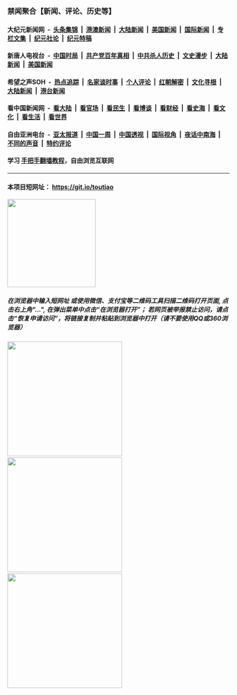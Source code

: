 ### 禁闻聚合【新闻、评论、历史等】

#### 大纪元新闻网 &nbsp;-&nbsp; [头条集锦](indexes/E头条集锦.md?t=03070402) &nbsp;|&nbsp; [港澳新闻](indexes/E港澳新闻.md?t=03070402)  &nbsp;|&nbsp; [大陆新闻](indexes/E大陆新闻.md?t=03070402) &nbsp;|&nbsp; [美国新闻](indexes/E美国新闻.md?t=03070402) &nbsp;|&nbsp; [国际新闻](indexes/E国际新闻.md?t=03070402) &nbsp;|&nbsp; [专栏文集](indexes/E专栏文集.md?t=03070402) &nbsp;|&nbsp; [纪元社论](indexes/E纪元社论.md?t=03070402) &nbsp;|&nbsp; [纪元特稿](indexes/E纪元特稿.md?t=03070402) 

#### 新唐人电视台 &nbsp;-&nbsp; [中国时局](indexes/N中国时局.md?t=03070402) &nbsp;|&nbsp; [共产党百年真相](indexes/N共产党百年真相.md?t=03070402) &nbsp;|&nbsp; [中共杀人历史](indexes/N中共杀人历史.md?t=03070402) &nbsp;|&nbsp; [文史漫步](indexes/N文史漫步.md?t=03070402) &nbsp;|&nbsp; [大陆新闻](indexes/N大陆新闻.md?t=03070402) &nbsp;|&nbsp; [美国新闻](indexes/N美国新闻.md?t=03070402)

#### 希望之声SOH &nbsp;-&nbsp; [热点追踪](indexes/H热点追踪.md?t=03070402) &nbsp;|&nbsp; [名家谈时事](indexes/H名家谈时事.md?t=03070402) &nbsp;|&nbsp; [个人评论](indexes/H个人评论.md?t=03070402)  &nbsp;|&nbsp; [红朝解密](indexes/H红朝解密.md?t=03070402) &nbsp;|&nbsp; [文化寻根](indexes/H文化寻根.md?t=03070402) &nbsp;|&nbsp; [大陆新闻](indexes/H大陆新闻.md?t=03070402) &nbsp;|&nbsp; [港台新闻](indexes/H港台新闻.md?t=03070402)

#### 看中国新闻网 &nbsp;-&nbsp; [看大陆](indexes/S看大陆.md?t=03070402) &nbsp;|&nbsp; [看官场](indexes/S看官场.md?t=03070402) &nbsp;|&nbsp; [看民生](indexes/S看民生.md?t=03070402)  &nbsp;|&nbsp; [看博谈](indexes/S看博谈.md?t=03070402) &nbsp;|&nbsp; [看财经](indexes/S看财经.md?t=03070402) &nbsp;|&nbsp; [看史海](indexes/S看史海.md?t=03070402) &nbsp;|&nbsp; [看文化](indexes/S看文化.md?t=03070402) &nbsp;|&nbsp; [看生活](indexes/S看生活.md?t=03070402) &nbsp;|&nbsp; [看世界](indexes/S看世界.md?t=03070402)

#### 自由亚洲电台 &nbsp;-&nbsp; [亚太报道](indexes/R亚太报道.md?t=03070402) &nbsp;|&nbsp; [中国一周](indexes/R中国一周.md?t=03070402) &nbsp;|&nbsp; [中国透视](indexes/R中国透视.md?t=03070402)  &nbsp;|&nbsp; [国际视角](indexes/R国际视角.md?t=03070402) &nbsp;|&nbsp; [夜话中南海](indexes/R夜话中南海.md?t=03070402) &nbsp;|&nbsp; [不同的声音](indexes/R不同的声音.md?t=03070402) &nbsp;|&nbsp; [特约评论](indexes/R特约评论.md?t=03070402)

#### 学习 [手把手翻墙教程](https://github.com/gfw-breaker/guides/wiki)，自由浏览互联网

----

#### 本项目短网址： https://git.io/toutiao
<img src="https://raw.githubusercontent.com/gfw-breaker/banned-news/master/scripts/img/qr.png" width="200px"/>  

##### 在浏览器中输入短网址 或使用微信、支付宝等二维码工具扫描二维码打开页面, 点击右上角"...", 在弹出菜单中点击“在浏览器打开”； 若网页被举报禁止访问，请点击“恢复申请访问”，将链接复制并粘贴到浏览器中打开（请不要使用QQ或360浏览器）

<img src="https://raw.githubusercontent.com/gfw-breaker/banned-news/master/scripts/img/1.png" width="260px"/> &nbsp; <img src="https://raw.githubusercontent.com/gfw-breaker/banned-news/master/scripts/img/2.png" width="260px"/> &nbsp; <img src="https://raw.githubusercontent.com/gfw-breaker/banned-news/master/scripts/img/3.png" width="260px"/>
